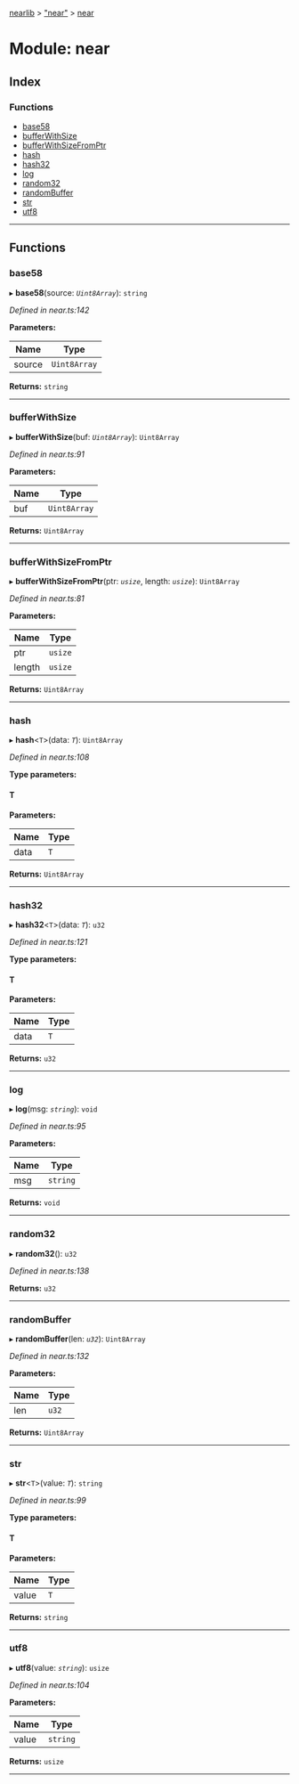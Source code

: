 [nearlib](../README.md) > ["near"](../modules/_near_.md) > [near](../modules/_near_.near.md)

# Module: near

## Index

### Functions

* [base58](_near_.near.md#base58)
* [bufferWithSize](_near_.near.md#bufferwithsize)
* [bufferWithSizeFromPtr](_near_.near.md#bufferwithsizefromptr)
* [hash](_near_.near.md#hash)
* [hash32](_near_.near.md#hash32)
* [log](_near_.near.md#log)
* [random32](_near_.near.md#random32)
* [randomBuffer](_near_.near.md#randombuffer)
* [str](_near_.near.md#str)
* [utf8](_near_.near.md#utf8)

---

## Functions

<a id="base58"></a>

###  base58

▸ **base58**(source: *`Uint8Array`*): `string`

*Defined in near.ts:142*

**Parameters:**

| Name | Type |
| ------ | ------ |
| source | `Uint8Array` |

**Returns:** `string`

___
<a id="bufferwithsize"></a>

###  bufferWithSize

▸ **bufferWithSize**(buf: *`Uint8Array`*): `Uint8Array`

*Defined in near.ts:91*

**Parameters:**

| Name | Type |
| ------ | ------ |
| buf | `Uint8Array` |

**Returns:** `Uint8Array`

___
<a id="bufferwithsizefromptr"></a>

###  bufferWithSizeFromPtr

▸ **bufferWithSizeFromPtr**(ptr: *`usize`*, length: *`usize`*): `Uint8Array`

*Defined in near.ts:81*

**Parameters:**

| Name | Type |
| ------ | ------ |
| ptr | `usize` |
| length | `usize` |

**Returns:** `Uint8Array`

___
<a id="hash"></a>

###  hash

▸ **hash**<`T`>(data: *`T`*): `Uint8Array`

*Defined in near.ts:108*

**Type parameters:**

#### T 
**Parameters:**

| Name | Type |
| ------ | ------ |
| data | `T` |

**Returns:** `Uint8Array`

___
<a id="hash32"></a>

###  hash32

▸ **hash32**<`T`>(data: *`T`*): `u32`

*Defined in near.ts:121*

**Type parameters:**

#### T 
**Parameters:**

| Name | Type |
| ------ | ------ |
| data | `T` |

**Returns:** `u32`

___
<a id="log"></a>

###  log

▸ **log**(msg: *`string`*): `void`

*Defined in near.ts:95*

**Parameters:**

| Name | Type |
| ------ | ------ |
| msg | `string` |

**Returns:** `void`

___
<a id="random32"></a>

###  random32

▸ **random32**(): `u32`

*Defined in near.ts:138*

**Returns:** `u32`

___
<a id="randombuffer"></a>

###  randomBuffer

▸ **randomBuffer**(len: *`u32`*): `Uint8Array`

*Defined in near.ts:132*

**Parameters:**

| Name | Type |
| ------ | ------ |
| len | `u32` |

**Returns:** `Uint8Array`

___
<a id="str"></a>

###  str

▸ **str**<`T`>(value: *`T`*): `string`

*Defined in near.ts:99*

**Type parameters:**

#### T 
**Parameters:**

| Name | Type |
| ------ | ------ |
| value | `T` |

**Returns:** `string`

___
<a id="utf8"></a>

###  utf8

▸ **utf8**(value: *`string`*): `usize`

*Defined in near.ts:104*

**Parameters:**

| Name | Type |
| ------ | ------ |
| value | `string` |

**Returns:** `usize`

___


